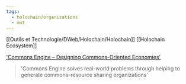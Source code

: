 ```yaml
---
tags:
  - holochain/organizations
  - mut
---
```


[[Outils et Technologie/DWeb/Holochain/Holochain]] [[Holochain Ecosystem]]

['Commons Engine – Designing Commons-Oriented Economies']('https://commonsengine.org')
> 'Commons Engine solves real-world problems through helping to generate commons-resource sharing organizations'

